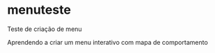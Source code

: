 # menuteste
Teste de criação de menu

Aprendendo a criar um menu interativo com mapa de comportamento
